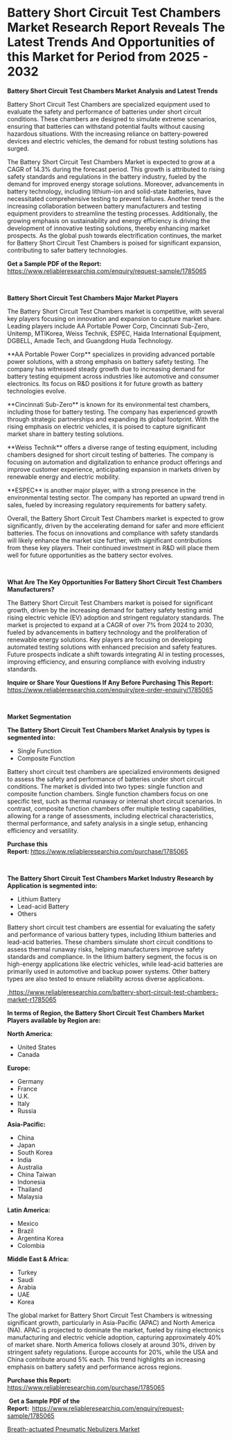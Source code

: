 <p><h1>Battery Short Circuit Test Chambers Market Research Report Reveals The Latest Trends And Opportunities of this Market for Period from 2025 - 2032</h1></p><p><strong>Battery Short Circuit Test Chambers Market Analysis and Latest Trends</strong></p>
<p><p>Battery Short Circuit Test Chambers are specialized equipment used to evaluate the safety and performance of batteries under short circuit conditions. These chambers are designed to simulate extreme scenarios, ensuring that batteries can withstand potential faults without causing hazardous situations. With the increasing reliance on battery-powered devices and electric vehicles, the demand for robust testing solutions has surged.</p><p>The Battery Short Circuit Test Chambers Market is expected to grow at a CAGR of 14.3% during the forecast period. This growth is attributed to rising safety standards and regulations in the battery industry, fueled by the demand for improved energy storage solutions. Moreover, advancements in battery technology, including lithium-ion and solid-state batteries, have necessitated comprehensive testing to prevent failures. Another trend is the increasing collaboration between battery manufacturers and testing equipment providers to streamline the testing processes. Additionally, the growing emphasis on sustainability and energy efficiency is driving the development of innovative testing solutions, thereby enhancing market prospects. As the global push towards electrification continues, the market for Battery Short Circuit Test Chambers is poised for significant expansion, contributing to safer battery technologies.</p></p>
<p><strong>Get a Sample PDF of the Report:&nbsp;</strong> <a href="https://www.reliableresearchiq.com/enquiry/request-sample/1785065?utm_campaign=2580&utm_medium=2&utm_source=Github&utm_content=ia&utm_term=25032025&utm_id=battery-short-circuit-test-chambers">https://www.reliableresearchiq.com/enquiry/request-sample/1785065</a></p>
<p>&nbsp;</p>
<p><strong>Battery Short Circuit Test Chambers Major Market Players</strong></p>
<p><p>The Battery Short Circuit Test Chambers market is competitive, with several key players focusing on innovation and expansion to capture market share. Leading players include AA Portable Power Corp, Cincinnati Sub-Zero, Unitemp, MTIKorea, Weiss Technik, ESPEC, Haida International Equipment, DGBELL, Amade Tech, and Guangdong Huda Technology.</p><p>**AA Portable Power Corp** specializes in providing advanced portable power solutions, with a strong emphasis on battery safety testing. The company has witnessed steady growth due to increasing demand for battery testing equipment across industries like automotive and consumer electronics. Its focus on R&D positions it for future growth as battery technologies evolve.</p><p>**Cincinnati Sub-Zero** is known for its environmental test chambers, including those for battery testing. The company has experienced growth through strategic partnerships and expanding its global footprint. With the rising emphasis on electric vehicles, it is poised to capture significant market share in battery testing solutions.</p><p>**Weiss Technik** offers a diverse range of testing equipment, including chambers designed for short circuit testing of batteries. The company is focusing on automation and digitalization to enhance product offerings and improve customer experience, anticipating expansion in markets driven by renewable energy and electric mobility.</p><p>**ESPEC** is another major player, with a strong presence in the environmental testing sector. The company has reported an upward trend in sales, fueled by increasing regulatory requirements for battery safety.</p><p>Overall, the Battery Short Circuit Test Chambers market is expected to grow significantly, driven by the accelerating demand for safer and more efficient batteries. The focus on innovations and compliance with safety standards will likely enhance the market size further, with significant contributions from these key players. Their continued investment in R&D will place them well for future opportunities as the battery sector evolves.</p></p>
<p>&nbsp;</p>
<p><strong>What Are The Key Opportunities For Battery Short Circuit Test Chambers Manufacturers?</strong></p>
<p><p>The Battery Short Circuit Test Chambers market is poised for significant growth, driven by the increasing demand for battery safety testing amid rising electric vehicle (EV) adoption and stringent regulatory standards. The market is projected to expand at a CAGR of over 7% from 2024 to 2030, fueled by advancements in battery technology and the proliferation of renewable energy solutions. Key players are focusing on developing automated testing solutions with enhanced precision and safety features. Future prospects indicate a shift towards integrating AI in testing processes, improving efficiency, and ensuring compliance with evolving industry standards.</p></p>
<p><strong>Inquire or Share Your Questions If Any Before Purchasing This Report:</strong> <a href="https://www.reliableresearchiq.com/enquiry/pre-order-enquiry/1785065?utm_campaign=2580&utm_medium=2&utm_source=Github&utm_content=ia&utm_term=25032025&utm_id=battery-short-circuit-test-chambers">https://www.reliableresearchiq.com/enquiry/pre-order-enquiry/1785065</a></p>
<p>&nbsp;</p>
<p><strong>Market Segmentation</strong></p>
<p><strong>The Battery Short Circuit Test Chambers Market Analysis by types is segmented into:</strong></p>
<p><ul><li>Single Function</li><li>Composite Function</li></ul></p>
<p><p>Battery short circuit test chambers are specialized environments designed to assess the safety and performance of batteries under short circuit conditions. The market is divided into two types: single function and composite function chambers. Single function chambers focus on one specific test, such as thermal runaway or internal short circuit scenarios. In contrast, composite function chambers offer multiple testing capabilities, allowing for a range of assessments, including electrical characteristics, thermal performance, and safety analysis in a single setup, enhancing efficiency and versatility.</p></p>
<p><strong>Purchase this Report:&nbsp;</strong><a href="https://www.reliableresearchiq.com/purchase/1785065?utm_campaign=2580&utm_medium=2&utm_source=Github&utm_content=ia&utm_term=25032025&utm_id=battery-short-circuit-test-chambers">https://www.reliableresearchiq.com/purchase/1785065</a></p>
<p>&nbsp;</p>
<p><strong>The Battery Short Circuit Test Chambers Market Industry Research by Application is segmented into:</strong></p>
<p><ul><li>Lithium Battery</li><li>Lead-acid Battery</li><li>Others</li></ul></p>
<p><p>Battery short circuit test chambers are essential for evaluating the safety and performance of various battery types, including lithium batteries and lead-acid batteries. These chambers simulate short circuit conditions to assess thermal runaway risks, helping manufacturers improve safety standards and compliance. In the lithium battery segment, the focus is on high-energy applications like electric vehicles, while lead-acid batteries are primarily used in automotive and backup power systems. Other battery types are also tested to ensure reliability across diverse applications.</p></p>
<p><a href="https://www.reliableresearchiq.com/battery-short-circuit-test-chambers-market-r1785065?utm_campaign=2580&utm_medium=2&utm_source=Github&utm_content=ia&utm_term=25032025&utm_id=battery-short-circuit-test-chambers">&nbsp;https://www.reliableresearchiq.com/battery-short-circuit-test-chambers-market-r1785065</a></p>
<p><strong>In terms of Region, the Battery Short Circuit Test Chambers Market Players available by Region are:</strong></p>
<p>
    <p> <strong> North America: </strong>
        <ul>
            <li>United States</li>
            <li>Canada</li>
        </ul>
        </p> 
    <p> <strong> Europe: </strong>
        <ul>
            <li>Germany</li>
            <li>France</li>
            <li>U.K.</li>
            <li>Italy</li>
            <li>Russia</li>
        </ul>
        </p> 
    <p> <strong> Asia-Pacific: </strong>
        <ul>
            <li>China</li>
            <li>Japan</li>
            <li>South Korea</li>
            <li>India</li>
            <li>Australia</li>
            <li>China Taiwan</li>
            <li>Indonesia</li>
            <li>Thailand</li>
            <li>Malaysia</li>
        </ul>
        </p> 
    <p> <strong> Latin America: </strong>
        <ul>
            <li>Mexico</li>
            <li>Brazil</li>
            <li>Argentina Korea</li>
            <li>Colombia</li>
        </ul>
        </p> 
    <p> <strong> Middle East & Africa: </strong>
        <ul>
            <li>Turkey</li>
            <li>Saudi</li>
            <li>Arabia</li>
            <li>UAE</li>
            <li>Korea</li>
        </ul>
    </p>
    </p>
<p><p>The global market for Battery Short Circuit Test Chambers is witnessing significant growth, particularly in Asia-Pacific (APAC) and North America (NA). APAC is projected to dominate the market, fueled by rising electronics manufacturing and electric vehicle adoption, capturing approximately 40% of market share. North America follows closely at around 30%, driven by stringent safety regulations. Europe accounts for 20%, while the USA and China contribute around 5% each. This trend highlights an increasing emphasis on battery safety and performance across regions.</p></p>
<p><strong>Purchase this Report: </strong><a href="https://www.reliableresearchiq.com/purchase/1785065?utm_campaign=2580&utm_medium=2&utm_source=Github&utm_content=ia&utm_term=25032025&utm_id=battery-short-circuit-test-chambers">https://www.reliableresearchiq.com/purchase/1785065</a></p>
<p>&nbsp;<strong>Get a Sample PDF of the Report:&nbsp;&nbsp;</strong><a href="https://www.reliableresearchiq.com/enquiry/request-sample/1785065?utm_campaign=2580&utm_medium=2&utm_source=Github&utm_content=ia&utm_term=25032025&utm_id=battery-short-circuit-test-chambers">https://www.reliableresearchiq.com/enquiry/request-sample/1785065</a></p>
<p><strong></strong></p>
<p><p><a href="https://github.com/bolalfredia7777/Market-Research-Report-List-1/blob/main/breath-actuated-pneumatic-nebulizers-market.md?utm_campaign=2580&utm_medium=2&utm_source=Github&utm_content=ia&utm_term=25032025&utm_id=battery-short-circuit-test-chambers">Breath-actuated Pneumatic Nebulizers Market</a></p></p>